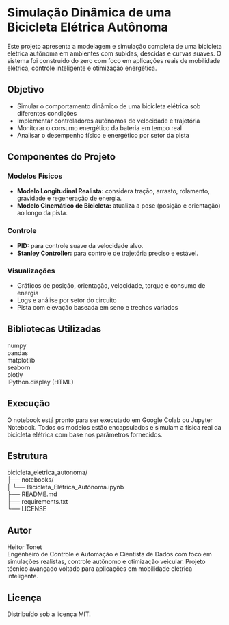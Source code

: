 # Simulação Dinâmica de uma Bicicleta Elétrica Autônoma

Este projeto apresenta a modelagem e simulação completa de uma bicicleta elétrica autônoma em ambientes com subidas, descidas e curvas suaves. O sistema foi construído do zero com foco em aplicações reais de mobilidade elétrica, controle inteligente e otimização energética.

## Objetivo

- Simular o comportamento dinâmico de uma bicicleta elétrica sob diferentes condições
- Implementar controladores autônomos de velocidade e trajetória
- Monitorar o consumo energético da bateria em tempo real
- Analisar o desempenho físico e energético por setor da pista

## Componentes do Projeto

### Modelos Físicos

- **Modelo Longitudinal Realista:** considera tração, arrasto, rolamento, gravidade e regeneração de energia.
- **Modelo Cinemático de Bicicleta:** atualiza a pose (posição e orientação) ao longo da pista.

### Controle

- **PID:** para controle suave da velocidade alvo.
- **Stanley Controller:** para controle de trajetória preciso e estável.

### Visualizações

- Gráficos de posição, orientação, velocidade, torque e consumo de energia
- Logs e análise por setor do circuito
- Pista com elevação baseada em seno e trechos variados

## Bibliotecas Utilizadas

numpy  
pandas  
matplotlib  
seaborn  
plotly  
IPython.display (HTML)  

## Execução

O notebook está pronto para ser executado em Google Colab ou Jupyter Notebook. Todos os modelos estão encapsulados e simulam a física real da bicicleta elétrica com base nos parâmetros fornecidos.

## Estrutura

bicicleta_eletrica_autonoma/  
├── notebooks/  
│   └── Bicicleta_Elétrica_Autônoma.ipynb  
├── README.md  
├── requirements.txt  
└── LICENSE

## Autor

Heitor Tonet  
Engenheiro de Controle e Automação e Cientista de Dados com foco em simulações realistas, controle autônomo e otimização veicular. Projeto técnico avançado voltado para aplicações em mobilidade elétrica inteligente.

## Licença

Distribuído sob a licença MIT.
